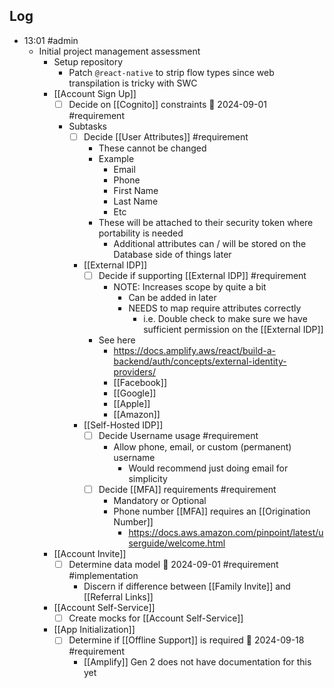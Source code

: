 ## Log
- 13:01 #admin
	- Initial project management assessment
		- Setup repository
			- Patch `@react-native` to strip flow types since web transpilation is tricky with SWC
		- [[Account Sign Up]]
			- [ ] Decide on [[Cognito]] constraints 📅 2024-09-01 #requirement 
			- Subtasks
				- [ ] Decide [[User Attributes]] #requirement 
					- These cannot be changed
					- Example
						- Email
						- Phone
						- First Name
						- Last Name
						- Etc
					- These will be attached to their security token where portability is needed
						- Additional attributes can / will be stored on the Database side of things later
				- [[External IDP]]
					- [ ] Decide if supporting [[External IDP]] #requirement 
						- NOTE: Increases scope by quite a bit
							- Can be added in later
							- NEEDS to map require attributes correctly
								- i.e. Double check to make sure we have sufficient permission on the [[External IDP]]
					- See here
						- https://docs.amplify.aws/react/build-a-backend/auth/concepts/external-identity-providers/
						-  [[Facebook]]
						-  [[Google]]
						- [[Apple]]
						- [[Amazon]]
				- [[Self-Hosted IDP]]
					- [ ] Decide Username usage #requirement 
						- Allow phone, email, or custom (permanent) username
							- Would recommend just doing email for simplicity
					- [ ] Decide [[MFA]] requirements #requirement 
						- Mandatory or Optional
						- Phone number [[MFA]] requires an [[Origination Number]]
							- https://docs.aws.amazon.com/pinpoint/latest/userguide/welcome.html
		- [[Account Invite]]
			- [ ] Determine data model 📅 2024-09-01 #requirement #implementation
				- Discern if difference between [[Family Invite]] and [[Referral Links]]
		- [[Account Self-Service]]
			- [ ] Create mocks for [[Account Self-Service]]
		- [[App Initialization]]
			- [ ] Determine if [[Offline Support]] is required 📅 2024-09-18 #requirement 
				- [[Amplify]] Gen 2 does not have documentation for this yet